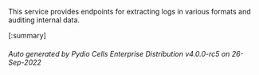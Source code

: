 






This service provides endpoints for extracting logs in various formats and auditing internal data.

[:summary]

###### Auto generated by Pydio Cells Enterprise Distribution v4.0.0-rc5 on 26-Sep-2022
